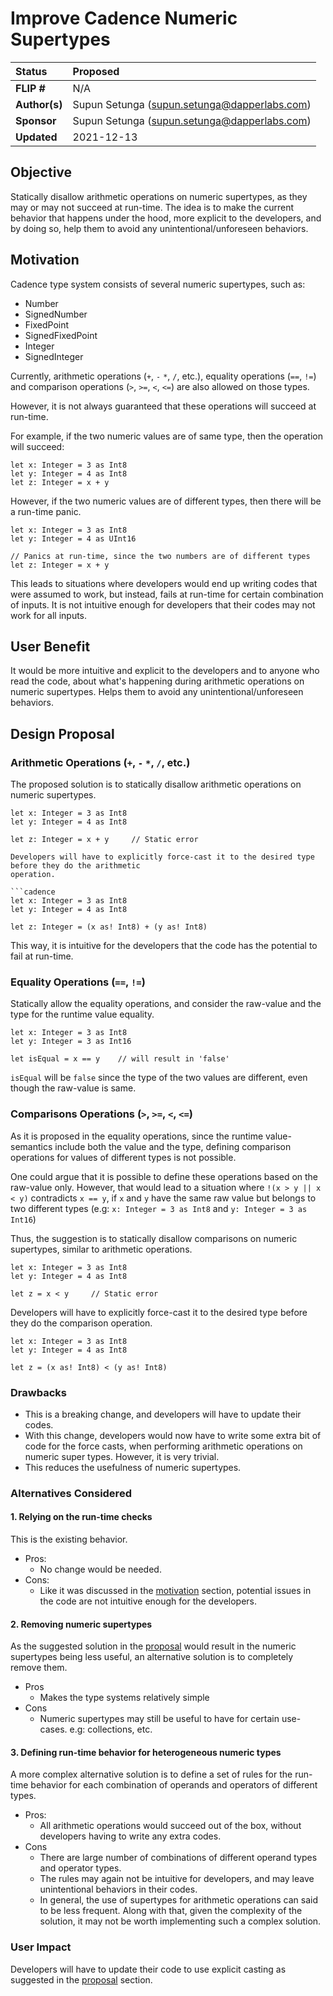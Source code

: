 # Improve Cadence Numeric Supertypes

| Status        | Proposed       |
:-------------- |:---------------------------------------------------- |
| **FLIP #**    | N/A|
| **Author(s)** | Supun Setunga (supun.setunga@dapperlabs.com)       |
| **Sponsor**   | Supun Setunga (supun.setunga@dapperlabs.com)       |
| **Updated**   | 2021-12-13                                           |

## Objective

Statically disallow arithmetic operations on numeric supertypes, as they may or may not succeed at
run-time.
The idea is to make the current behavior that happens under the hood, more explicit to the developers,
and by doing so, help them to avoid any unintentional/unforeseen behaviors.

## Motivation

Cadence type system consists of several numeric supertypes, such as:
- Number
- SignedNumber
- FixedPoint
- SignedFixedPoint
- Integer
- SignedInteger

Currently, arithmetic operations (`+`, `-` `*`, `/`, etc.), equality operations (`==`, `!=`)
and comparison operations (`>`, `>=`, `<`, `<=`) are also allowed on those types.

However, it is not always guaranteed that these operations will succeed at run-time.

For example, if the two numeric values are of same type, then the operation will succeed:
```cadence
let x: Integer = 3 as Int8
let y: Integer = 4 as Int8
let z: Integer = x + y
```

However, if the two numeric values are of different types, then there will be a run-time panic.
```cadence
let x: Integer = 3 as Int8
let y: Integer = 4 as UInt16

// Panics at run-time, since the two numbers are of different types
let z: Integer = x + y
```

This leads to situations where developers would end up writing codes that were assumed to work,
but instead, fails at run-time for certain combination of inputs.
It is not intuitive enough for developers that their codes may not work for all inputs.

## User Benefit
It would be more intuitive and explicit to the developers and to anyone who read the code, about
what's happening during arithmetic operations on numeric supertypes. 
Helps them to avoid any unintentional/unforeseen behaviors.

## Design Proposal

### Arithmetic Operations (`+`, `-` `*`, `/`, etc.)
The proposed solution is to statically disallow arithmetic operations on numeric supertypes.

```cadence
let x: Integer = 3 as Int8
let y: Integer = 4 as Int8

let z: Integer = x + y     // Static error

Developers will have to explicitly force-cast it to the desired type before they do the arithmetic
operation.

```cadence
let x: Integer = 3 as Int8
let y: Integer = 4 as Int8

let z: Integer = (x as! Int8) + (y as! Int8)
```
This way, it is intuitive for the developers that the code has the potential to fail at run-time. 


### Equality Operations (`==`, `!=`)
Statically allow the equality operations, and consider the raw-value and the type for the runtime
value equality.
```
let x: Integer = 3 as Int8
let y: Integer = 3 as Int16

let isEqual = x == y    // will result in 'false'
```
`isEqual` will be `false` since the type of the two values are different, even though the raw-value
is same.

### Comparisons Operations (`>`, `>=`, `<`, `<=`)
As it is proposed in the equality operations, since the runtime value-semantics include both the
value and the type, defining comparison operations for values of different types is not possible.

One could argue that it is possible to define these operations based on the raw-value only. However,
that would lead to a situation where `!(x > y || x < y)` contradicts `x == y`, if `x` and `y` have
the same raw value but belongs to two different types (e.g: `x: Integer = 3 as Int8` and
`y: Integer = 3 as Int16`)

Thus, the suggestion is to statically disallow comparisons on numeric supertypes, similar to
arithmetic operations.

```
let x: Integer = 3 as Int8
let y: Integer = 4 as Int8

let z = x < y     // Static error
```

Developers will have to explicitly force-cast it to the desired type before they do the comparison
operation.
```
let x: Integer = 3 as Int8
let y: Integer = 4 as Int8

let z = (x as! Int8) < (y as! Int8)
```

### Drawbacks
- This is a breaking change, and developers will have to update their codes.
- With this change, developers would now have to write some extra bit of code for the force casts,
when performing arithmetic operations on numeric super types. However, it is very trivial. 
- This reduces the usefulness of numeric supertypes.

### Alternatives Considered

#### 1. Relying on the run-time checks
This is the existing behavior.
- Pros:
  - No change would be needed.
- Cons:
  - Like it was discussed in the [motivation](#motivation) section, potential issues in the code
    are not intuitive enough for the developers.

#### 2. Removing numeric supertypes
As the suggested solution in the [proposal](#design-proposal) would result in the numeric supertypes
being less useful, an alternative solution is to completely remove them.
- Pros
  - Makes the type systems relatively simple
- Cons
  - Numeric supertypes may still be useful to have for certain use-cases. e.g: collections, etc.

#### 3. Defining run-time behavior for heterogeneous numeric types
A more complex alternative solution is to define a set of rules for the run-time behavior for each
combination of operands and operators of different types.
- Pros:
  - All arithmetic operations would succeed out of the box, without developers having to write any
    extra codes.
- Cons
  - There are large number of combinations of different operand types and operator types.
  - The rules may again not be intuitive for developers, and may leave unintentional behaviors in
    their codes.
  - In general, the use of supertypes for arithmetic operations can said to be less frequent.
    Along with that, given the complexity of the solution, it may not be worth implementing such a
    complex solution.
  

### User Impact

Developers will have to update their code to use explicit casting as suggested in the
[proposal](#design-proposal) section.
